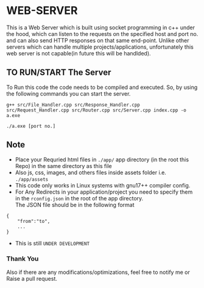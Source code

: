 # WEB-SERVER

This is a Web Server which is built using socket programming in c++ under the hood, which can listen to the requests on the specified host and port no. and can also send HTTP responses on that same end-point. Unlike other servers which can handle multiple projects/applications, unfortunately this web server is not capable(in future this will be handlded).

## TO RUN/START The Server
To Run this code the code needs to be compiled and executed. So, by using the following commands you can start the server.
```
g++ src/File_Handler.cpp src/Response_Handler.cpp src/Request_Handler.cpp src/Router.cpp src/Server.cpp index.cpp -o a.exe
```
```
./a.exe [port no.]
```

## Note
* Place your Requried html files in `./app/` app directory (in the root this Repo) in the same directory as this file
* Also js, css, images, and others files inside assets folder i.e. `./app/assets`
* This code only works in Linux systems with gnu17++ compiler config.
* For Any Redirects in your application/project you need to specify them in the `rconfig.json` in the root of the app directory. \
The JSON file should be in the following format
```
{
    "from":"to",
    ...
}
```
* This is still `UNDER DEVELOPMENT`

### Thank You
Also if there are any modifications/optimizations, feel free to notify me or Raise a pull request.